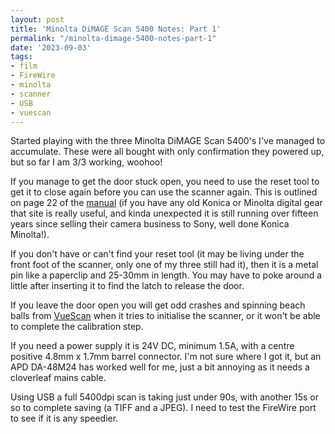 ```yaml
---
layout: post
title: 'Minolta DiMAGE Scan 5400 Notes: Part 1'
permalink: "/minolta-dimage-5400-notes-part-1"
date: '2023-09-03'
tags:
- film
- FireWire
- minolta
- scanner
- USB
- vuescan
---
```


Started playing with the three Minolta DiMAGE Scan 5400's I've managed to accumulate. These were all bought with only confirmation they powered up, but so far I am 3/3 working, woohoo!

If you manage to get the door stuck open, you need to use the reset tool to get it to close again before you can use the scanner again. This is outlined on page 22 of the [manual](https://www.konicaminoltasupport.com/index.php?id=4071&L=2%25%27%2F%2A%2A%2FaND%2F%2A%2A%2F%278%25%27%3D%273) (if you have any old Konica or Minolta digital gear that site is really useful, and kinda unexpected it is still running over fifteen years since selling their camera business to Sony, well done Konica Minolta!).

If you don't have or can't find your reset tool (it may be living under the front foot of the scanner, only one of my three still had it), then it is a metal pin like a paperclip and 25-30mm in length. You may have to poke around a little after inserting it to find the latch to release the door.

If you leave the door open you will get odd crashes and spinning beach balls from [VueScan](https://www.hamrick.com) when it tries to initialise the scanner, or it won't be able to complete the calibration step.

If you need a power supply it is 24V DC, minimum 1.5A, with a centre positive 4.8mm x 1.7mm barrel connector. I'm not sure where I got it, but an APD DA-48M24 has worked well for me, just a bit annoying as it needs a cloverleaf mains cable.

Using USB a full 5400dpi scan is taking just under 90s, with another 15s or so to complete saving (a TIFF and a JPEG). I need to test the FireWire port to see if it is any speedier.


